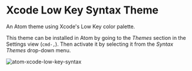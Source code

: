 # Xcode Low Key Syntax Theme

An Atom theme using Xcode's Low Key color palette.

This theme can be installed in Atom by going to the _Themes_ section in the
Settings view (`cmd-,`). Then activate it by selecting it from the
_Syntax Themes_ drop-down menu.

![atom-xcode-low-key-syntax](https://cloud.githubusercontent.com/assets/122102/3697026/f7ef1de8-139b-11e4-8b63-3fbe9785ec9d.png)
